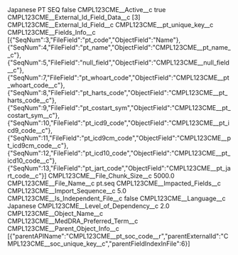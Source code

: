 <?xml version="1.0" encoding="UTF-8"?>
<CustomMetadata xmlns="http://soap.sforce.com/2006/04/metadata" xmlns:xsi="http://www.w3.org/2001/XMLSchema-instance" xmlns:xsd="http://www.w3.org/2001/XMLSchema">
    <label>Japanese PT SEQ</label>
    <protected>false</protected>
    <values>
        <field>CMPL123CME__Active__c</field>
        <value xsi:type="xsd:boolean">true</value>
    </values>
    <values>
        <field>CMPL123CME__External_Id_Field_Data__c</field>
        <value xsi:type="xsd:string">[3]</value>
    </values>
    <values>
        <field>CMPL123CME__External_Id_Field__c</field>
        <value xsi:type="xsd:string">CMPL123CME__pt_unique_key__c</value>
    </values>
    <values>
        <field>CMPL123CME__Fields_Info__c</field>
        <value xsi:type="xsd:string">[{&quot;SeqNum&quot;:3,&quot;FileField&quot;:&quot;pt_code&quot;,&quot;ObjectField&quot;:&quot;Name&quot;},
{&quot;SeqNum&quot;:4,&quot;FileField&quot;:&quot;pt_name&quot;,&quot;ObjectField&quot;:&quot;CMPL123CME__pt_name__c&quot;},
{&quot;SeqNum&quot;:5,&quot;FileField&quot;:&quot;null_field&quot;,&quot;ObjectField&quot;:&quot;CMPL123CME__null_field__c&quot;},
{&quot;SeqNum&quot;:7,&quot;FileField&quot;:&quot;pt_whoart_code&quot;,&quot;ObjectField&quot;:&quot;CMPL123CME__pt_whoart_code__c&quot;},
{&quot;SeqNum&quot;:8,&quot;FileField&quot;:&quot;pt_harts_code&quot;,&quot;ObjectField&quot;:&quot;CMPL123CME__pt_harts_code__c&quot;},
{&quot;SeqNum&quot;:9,&quot;FileField&quot;:&quot;pt_costart_sym&quot;,&quot;ObjectField&quot;:&quot;CMPL123CME__pt_costart_sym__c&quot;},
{&quot;SeqNum&quot;:10,&quot;FileField&quot;:&quot;pt_icd9_code&quot;,&quot;ObjectField&quot;:&quot;CMPL123CME__pt_icd9_code__c&quot;},
{&quot;SeqNum&quot;:11,&quot;FileField&quot;:&quot;pt_icd9cm_code&quot;,&quot;ObjectField&quot;:&quot;CMPL123CME__pt_icd9cm_code__c&quot;},
{&quot;SeqNum&quot;:12,&quot;FileField&quot;:&quot;pt_icd10_code&quot;,&quot;ObjectField&quot;:&quot;CMPL123CME__pt_icd10_code__c&quot;},
{&quot;SeqNum&quot;:13,&quot;FileField&quot;:&quot;pt_jart_code&quot;,&quot;ObjectField&quot;:&quot;CMPL123CME__pt_jart_code__c&quot;}]</value>
    </values>
    <values>
        <field>CMPL123CME__File_Chunk_Size__c</field>
        <value xsi:type="xsd:double">5000.0</value>
    </values>
    <values>
        <field>CMPL123CME__File_Name__c</field>
        <value xsi:type="xsd:string">pt.seq</value>
    </values>
    <values>
        <field>CMPL123CME__Impacted_Fields__c</field>
        <value xsi:nil="true"/>
    </values>
    <values>
        <field>CMPL123CME__Import_Sequence__c</field>
        <value xsi:type="xsd:double">5.0</value>
    </values>
    <values>
        <field>CMPL123CME__Is_Independent_File__c</field>
        <value xsi:type="xsd:boolean">false</value>
    </values>
    <values>
        <field>CMPL123CME__Language__c</field>
        <value xsi:type="xsd:string">Japanese</value>
    </values>
    <values>
        <field>CMPL123CME__Level_of_Dependency__c</field>
        <value xsi:type="xsd:double">2.0</value>
    </values>
    <values>
        <field>CMPL123CME__Object_Name__c</field>
        <value xsi:type="xsd:string">CMPL123CME__MedDRA_Preferred_Term__c</value>
    </values>
    <values>
        <field>CMPL123CME__Parent_Object_Info__c</field>
        <value xsi:type="xsd:string">[{&quot;parentAPIName&quot;:&quot;CMPL123CME__pt_soc_code__r&quot;,&quot;parentExternalId&quot;:&quot;CMPL123CME__soc_unique_key__c&quot;,&quot;parentFieldIndexInFile&quot;:6}]</value>
    </values>
</CustomMetadata>
